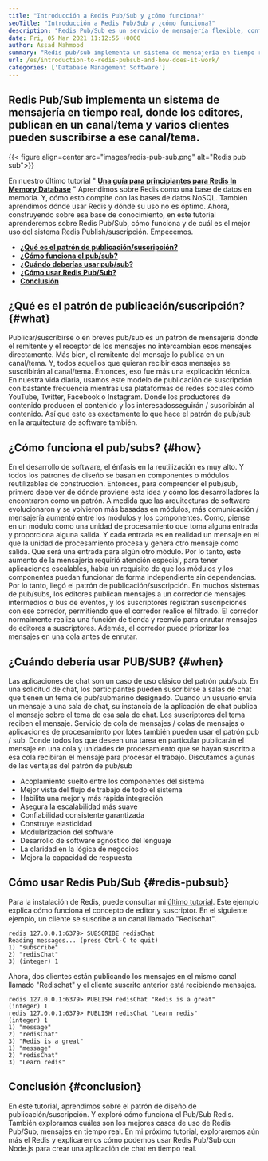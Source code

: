```yaml
---
title: "Introducción a Redis Pub/Sub y ¿cómo funciona?" 
seoTitle: "Introducción a Redis Pub/Sub y ¿cómo funciona?" 
description: "Redis Pub/Sub es un servicio de mensajería flexible, confiable y en tiempo real para aplicaciones independientes para publicar y suscribirse a eventos asíncronos." 
date: Fri, 05 Mar 2021 11:12:55 +0000
author: Assad Mahmood
summary: "Redis pub/sub implementa un sistema de mensajería en tiempo real, donde los editores, publican en un canal/tema y varios clientes pueden suscribirse a ese canal/tema." 
url: /es/introduction-to-redis-pubsub-and-how-does-it-work/
categories: ['Database Management Software']
---
```


## Redis Pub/Sub implementa un sistema de mensajería en tiempo real, donde los editores, publican en un canal/tema y varios clientes pueden suscribirse a ese canal/tema.

{{< figure align=center src="images/redis-pub-sub.png" alt="Redis pub sub">}}

En nuestro último tutorial " **[Una guía para principiantes para Redis In Memory Database][1]** " Aprendimos sobre Redis como una base de datos en memoria. Y, cómo esto compite con las bases de datos NoSQL. También aprendimos dónde usar Redis y dónde su uso no es óptimo. Ahora, construyendo sobre esa base de conocimiento, en este tutorial aprenderemos sobre Redis Pub/Sub, cómo funciona y de cuál es el mejor uso del sistema Redis Publish/suscripción. Empecemos.
* **[¿Qué es el patrón de publicación/suscripción?][2]** 
* **[¿Cómo funciona el pub/sub?][3]** 
* **[¿Cuándo deberías usar pub/sub?][4]** 
* **[¿Cómo usar Redis Pub/Sub?][5]** 
* **[Conclusión][6]** 

## ¿Qué es el patrón de publicación/suscripción? {#what}

Publicar/suscribirse o en breves pub/sub es un patrón de mensajería donde el remitente y el receptor de los mensajes no intercambian esos mensajes directamente. Más bien, el remitente del mensaje lo publica en un canal/tema. Y, todos aquellos que quieran recibir esos mensajes se suscribirán al canal/tema. Entonces, eso fue más una explicación técnica. En nuestra vida diaria, usamos este modelo de publicación de suscripción con bastante frecuencia mientras usa plataformas de redes sociales como YouTube, Twitter, Facebook o Instagram. Donde los productores de contenido producen el contenido y los interesados ​​seguirán / suscribirán al contenido. Así que esto es exactamente lo que hace el patrón de pub/sub en la arquitectura de software también.

## ¿Cómo funciona el pub/subs? {#how}

En el desarrollo de software, el énfasis en la reutilización es muy alto. Y todos los patrones de diseño se basan en componentes o módulos reutilizables de construcción. Entonces, para comprender el pub/sub, primero debe ver de dónde proviene esta idea y cómo los desarrolladores la encontraron como un patrón.
A medida que las arquitecturas de software evolucionaron y se volvieron más basadas en módulos, más comunicación / mensajería aumentó entre los módulos y los componentes. Como, piense en un módulo como una unidad de procesamiento que toma alguna entrada y proporciona alguna salida. Y cada entrada es en realidad un mensaje en el que la unidad de procesamiento procesa y genera otro mensaje como salida. Que será una entrada para algún otro módulo. Por lo tanto, este aumento de la mensajería requirió atención especial, para tener aplicaciones escalables, había un requisito de que los módulos y los componentes puedan funcionar de forma independiente sin dependencias. Por lo tanto, llegó el patrón de publicación/suscripción.
En muchos sistemas de pub/subs, los editores publican mensajes a un corredor de mensajes intermedios o bus de eventos, y los suscriptores registran suscripciones con ese corredor, permitiendo que el corredor realice el filtrado. El corredor normalmente realiza una función de tienda y reenvío para enrutar mensajes de editores a suscriptores. Además, el corredor puede priorizar los mensajes en una cola antes de enrutar.

## **¿Cuándo debería usar PUB/SUB?** {#when}

Las aplicaciones de chat son un caso de uso clásico del patrón pub/sub. En una solicitud de chat, los participantes pueden suscribirse a salas de chat que tienen un tema de pub/submarino designado. Cuando un usuario envía un mensaje a una sala de chat, su instancia de la aplicación de chat publica el mensaje sobre el tema de esa sala de chat. Los suscriptores del tema reciben el mensaje.
Servicio de cola de mensajes / colas de mensajes o aplicaciones de procesamiento por lotes también pueden usar el patrón pub / sub. Donde todos los que deseen una tarea en particular publicarán el mensaje en una cola y unidades de procesamiento que se hayan suscrito a esa cola recibirán el mensaje para procesar el trabajo.
Discutamos algunas de las ventajas del patrón de pub/sub
  * Acoplamiento suelto entre los componentes del sistema
  * Mejor vista del flujo de trabajo de todo el sistema
  * Habilita una mejor y más rápida integración
  * Asegura la escalabilidad más suave
  * Confiabilidad consistente garantizada
  * Construye elasticidad
  * Modularización del software
  * Desarrollo de software agnóstico del lenguaje
  * La claridad en la lógica de negocios
  * Mejora la capacidad de respuesta

## Cómo usar Redis Pub/Sub {#redis-pubsub}

Para la instalación de Redis, puede consultar mi [último tutorial][1]. Este ejemplo explica cómo funciona el concepto de editor y suscriptor. En el siguiente ejemplo, un cliente se suscribe a un canal llamado "Redischat".
```
redis 127.0.0.1:6379> SUBSCRIBE redisChat  
Reading messages... (press Ctrl-C to quit) 
1) "subscribe" 
2) "redisChat" 
3) (integer) 1 
```
Ahora, dos clientes están publicando los mensajes en el mismo canal llamado "Redischat" y el cliente suscrito anterior está recibiendo mensajes.
```
redis 127.0.0.1:6379> PUBLISH redisChat "Redis is a great"  
(integer) 1  
redis 127.0.0.1:6379> PUBLISH redisChat "Learn redis"  
(integer) 1   
1) "message" 
2) "redisChat" 
3) "Redis is a great" 
1) "message" 
2) "redisChat" 
3) "Learn redis" 

```

## Conclusión {#conclusion}

En este tutorial, aprendimos sobre el patrón de diseño de publicación/suscripción. Y exploró cómo funciona el Pub/Sub Redis. También exploramos cuáles son los mejores casos de uso de Redis Pub/Sub, mensajes en tiempo real. En mi próximo tutorial, exploraremos aún más el Redis y explicaremos cómo podemos usar Redis Pub/Sub con Node.js para crear una aplicación de chat en tiempo real.



[1]: https://blog.containerize.com/database-management-software/a-beginners-guide-to-redis-in-memory-database/
[2]: #what
[3]: #how
[4]: #when
[5]: #redis-pubsub
[6]: #conclusion
